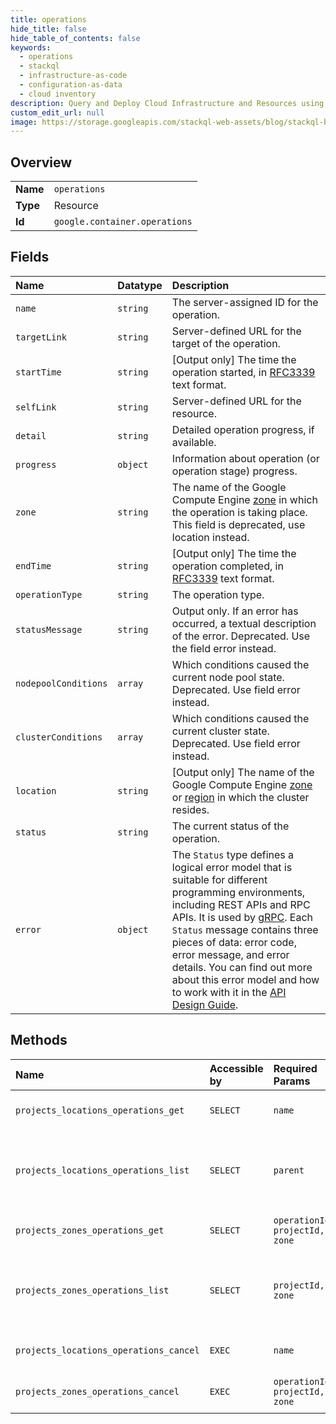 ```yaml
---
title: operations
hide_title: false
hide_table_of_contents: false
keywords:
  - operations
  - stackql
  - infrastructure-as-code
  - configuration-as-data
  - cloud inventory
description: Query and Deploy Cloud Infrastructure and Resources using SQL
custom_edit_url: null
image: https://storage.googleapis.com/stackql-web-assets/blog/stackql-blog-post-featured-image.png
---
```

  
    

## Overview
<table><tbody>
<tr><td><b>Name</b></td><td><code>operations</code></td></tr>
<tr><td><b>Type</b></td><td>Resource</td></tr>
<tr><td><b>Id</b></td><td><code>google.container.operations</code></td></tr>
</tbody></table>

## Fields
| Name | Datatype | Description |
|:-----|:---------|:------------|
| `name` | `string` | The server-assigned ID for the operation. |
| `targetLink` | `string` | Server-defined URL for the target of the operation. |
| `startTime` | `string` | [Output only] The time the operation started, in [RFC3339](https://www.ietf.org/rfc/rfc3339.txt) text format. |
| `selfLink` | `string` | Server-defined URL for the resource. |
| `detail` | `string` | Detailed operation progress, if available. |
| `progress` | `object` | Information about operation (or operation stage) progress. |
| `zone` | `string` | The name of the Google Compute Engine [zone](https://cloud.google.com/compute/docs/zones#available) in which the operation is taking place. This field is deprecated, use location instead. |
| `endTime` | `string` | [Output only] The time the operation completed, in [RFC3339](https://www.ietf.org/rfc/rfc3339.txt) text format. |
| `operationType` | `string` | The operation type. |
| `statusMessage` | `string` | Output only. If an error has occurred, a textual description of the error. Deprecated. Use the field error instead. |
| `nodepoolConditions` | `array` | Which conditions caused the current node pool state. Deprecated. Use field error instead. |
| `clusterConditions` | `array` | Which conditions caused the current cluster state. Deprecated. Use field error instead. |
| `location` | `string` | [Output only] The name of the Google Compute Engine [zone](https://cloud.google.com/compute/docs/regions-zones/regions-zones#available) or [region](https://cloud.google.com/compute/docs/regions-zones/regions-zones#available) in which the cluster resides. |
| `status` | `string` | The current status of the operation. |
| `error` | `object` | The `Status` type defines a logical error model that is suitable for different programming environments, including REST APIs and RPC APIs. It is used by [gRPC](https://github.com/grpc). Each `Status` message contains three pieces of data: error code, error message, and error details. You can find out more about this error model and how to work with it in the [API Design Guide](https://cloud.google.com/apis/design/errors). |
## Methods
| Name | Accessible by | Required Params | Description |
|:-----|:--------------|:----------------|:------------|
| `projects_locations_operations_get` | `SELECT` | `name` | Gets the specified operation. |
| `projects_locations_operations_list` | `SELECT` | `parent` | Lists all operations in a project in a specific zone or all zones. |
| `projects_zones_operations_get` | `SELECT` | `operationId, projectId, zone` | Gets the specified operation. |
| `projects_zones_operations_list` | `SELECT` | `projectId, zone` | Lists all operations in a project in a specific zone or all zones. |
| `projects_locations_operations_cancel` | `EXEC` | `name` | Cancels the specified operation. |
| `projects_zones_operations_cancel` | `EXEC` | `operationId, projectId, zone` | Cancels the specified operation. |
